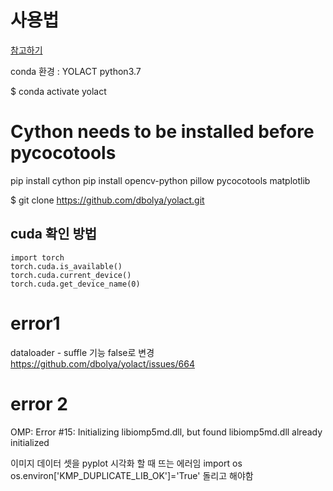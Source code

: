 # 사용법

[참고하기](https://ksg980920.tistory.com/2)


conda 환경 : YOLACT python3.7

$ conda activate yolact

# Cython needs to be installed before pycocotools
pip install cython
pip install opencv-python pillow pycocotools matplotlib 





$ git clone https://github.com/dbolya/yolact.git





## cuda 확인 방법
```
import torch
torch.cuda.is_available()
torch.cuda.current_device()
torch.cuda.get_device_name(0)
```


# error1
dataloader - suffle 기능 false로 변경
https://github.com/dbolya/yolact/issues/664


# error 2 
OMP: Error #15: Initializing libiomp5md.dll, but found libiomp5md.dll already initialized

 이미지 데이터 셋을 pyplot 시각화 할 때 뜨는 에러임 
import os
os.environ['KMP_DUPLICATE_LIB_OK']='True' 돌리고 해야함

